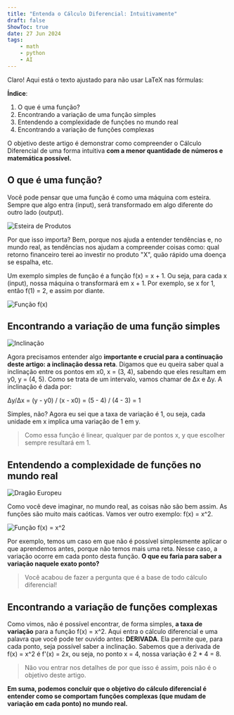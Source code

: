```yaml
---
title: "Entenda o Cálculo Diferencial: Intuitivamente"
draft: false
ShowToc: true
date: 27 Jun 2024
tags:
    - math
    - python
    - AI
---
```

      
Claro! Aqui está o texto ajustado para não usar LaTeX nas fórmulas:

**Índice**:
1. O que é uma função?
2. Encontrando a variação de uma função simples
3. Entendendo a complexidade de funções no mundo real
5. Encontrando a variação de funções complexas

O objetivo deste artigo é demonstrar como compreender o Cálculo Diferencial de uma forma intuitiva **com a menor quantidade de números e matemática possível.**

## O que é uma função?
Você pode pensar que uma função é como uma máquina com esteira. Sempre que algo entra (input), será transformado em algo diferente do outro lado (output).

![Esteira de Produtos](https://nucleoexpert.com/wp-content/uploads/2022/08/Esteira-de-Produtos-AUMENTE-SEU-FATURAMENTO.jpg)

Por que isso importa? Bem, porque nos ajuda a entender tendências e, no mundo real, as tendências nos ajudam a compreender coisas como: qual retorno financeiro terei ao investir no produto "X", quão rápido uma doença se espalha, etc.

Um exemplo simples de função é a função f(x) = x + 1. Ou seja, para cada x (input), nossa máquina o transformará em x + 1. Por exemplo, se x for 1, então f(1) = 2, e assim por diante.

![Função f(x)](https://www.googleapis.com/download/storage/v1/b/kaggle-forum-message-attachments/o/inbox%2F11611801%2F2a49a486a4a7ae7886954799fff713f0%2Ffx.jpg?generation=1719527446403213&alt=media)

## Encontrando a variação de uma função simples

![Inclinação](https://www.googleapis.com/download/storage/v1/b/kaggle-forum-message-attachments/o/inbox%2F11611801%2F07d130b3df36d046bef146896dc7a431%2Finc.png?generation=1719527612377553&alt=media)

Agora precisamos entender algo **importante e crucial para a continuação deste artigo: a inclinação dessa reta**. Digamos que eu queira saber qual a inclinação entre os pontos em x0, x = (3, 4), sabendo que eles resultam em y0, y = (4, 5). Como se trata de um intervalo, vamos chamar de Δx e Δy. A inclinação é dada por:

Δy/Δx = (y - y0) / (x - x0) = (5 - 4) / (4 - 3) = 1

Simples, não? Agora eu sei que a taxa de variação é 1, ou seja, cada unidade em x implica uma variação de 1 em y.

> Como essa função é linear, qualquer par de pontos x, y que escolher sempre resultará em 1.

## Entendendo a complexidade de funções no mundo real

![Dragão Europeu](https://1001dragons.com/wp-content/uploads/2022/04/dragon-europeen-800-01-696x377.jpg)

Como você deve imaginar, no mundo real, as coisas não são bem assim. As funções são muito mais caóticas. Vamos ver outro exemplo: f(x) = x^2.

![Função f(x) = x^2](https://www.googleapis.com/download/storage/v1/b/kaggle-forum-message-attachments/o/inbox%2F11611801%2F5e44df8d8878cabd0ab66a772a7d5702%2Ffx2.jpg?generation=1719527503787040&alt=media)

Por exemplo, temos um caso em que não é possível simplesmente aplicar o que aprendemos antes, porque não temos mais uma reta. Nesse caso, a variação ocorre em cada ponto desta função. **O que eu faria para saber a variação naquele exato ponto?**

> Você acabou de fazer a pergunta que é a base de todo cálculo diferencial!

## Encontrando a variação de funções complexas
Como vimos, não é possível encontrar, de forma simples, **a taxa de variação** para a função f(x) = x^2. Aqui entra o cálculo diferencial e uma palavra que você pode ter ouvido antes: **DERIVADA**. Ela permite que, para cada ponto, seja possível saber a inclinação. Sabemos que a derivada de f(x) = x^2 é f'(x) = 2x, ou seja, no ponto x = 4, nossa variação é 2 * 4 = 8.

> Não vou entrar nos detalhes de por que isso é assim, pois não é o objetivo deste artigo.

**Em suma, podemos concluir que o objetivo do cálculo diferencial é entender como se comportam funções complexas (que mudam de variação em cada ponto) no mundo real.**
